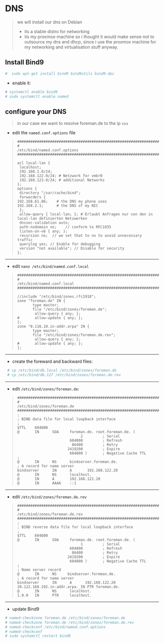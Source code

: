 # DNS
> we will install our dns on Debian
> - its a stable distro for networking
> - its my proxmox-machine so i thought it would make sense not to outsource my dns and dhcp, since i use the proxmox machine for my networking and virtualisation stuff anyway.
> 

  ## Install Bind9
  ```Bash
  #  sudo apt-get install bind9 bind9utils bind9-doc
  ```
  - enable it:
  
  ```Bash
# systemctl enable bind9
# sudo systemctl enable named
```

## configure your DNS

> in our case we want to resolve  foreman.de to the ip `xxx` 
- edit the `named.conf.options` file
  
>```
>############################################################################################################
>#                                        /etc/bind/named.conf.options
>#############################################################################################################
>
>acl local-lan {
>  localhost;
>  192.168.1.0/24;
>  192.168.122.0/24; # Netzwork for vmbr0
>  192.168.123.0/24; # additional Networks 
>};
>options {
>  directory "/var/cache/bind";
>  forwarders {
>192.168.61.86;    # the DNS my phone uses
>192.168.2.1;      # the DNS of my NIC 
>  };
>  allow-query { local-lan; }; # Erlaubt Anfragen nur von den in local-lan definierten Netzwerken
>  dnssec-validation auto;
>  auth-nxdomain no;    // conform to RFC1035
>  listen-on-v6 { any; };
>  recursion no;  // we set that to no to avoid unnecessary traffic
>  querylog yes; // Enable for debugging
>  version "not available"; // Disable for security
>};
>```

---

- edit `nano /etc/bind/named.conf.local`
>```
>############################################################################################################
>#                                        /etc/bind/named.conf.local
>#############################################################################################################
>
>//include "/etc/bind/zones.rfc1918";
>zone "foreman.de" IN {
>        type master;
>        file "/etc/bind/zones/foreman.de";
>         allow-query { any; };  
>#       allow-update { any; };
>};
>zone "0.116.10.in-addr.arpa" IN {
>        type master;
>        file "/etc/bind/zones/foreman.de.rev";
>         allow-query { any; };
> #       allow-update { any; };
>};
>```

---

- create the foreward and backward files:
```Bash
 # cp /etc/bind/db.local /etc/bind/zones/foreman.de
 # cp /etc/bind/db.127 /etc/bind/zones/foreman.de.rev
```

--- 

- edit `/etc/bind/zones/foreman.de`:
>```
>############################################################################################################
>#                                        /etc/bind/zones/foreman.de
>#############################################################################################################                                                                                         
>;
>; BIND data file for local loopback interface
>;
>$TTL    604800
>@       IN      SOA     foreman.de. root.foreman.de. (
>                              2         ; Serial
>                         604800         ; Refresh
>                          86400         ; Retry
>                        2419200         ; Expire
>                         604800 )       ; Negative Cache TTL
>;
>@       IN      NS      bindserver.foreman.de.
>; A record for name server
>bindserver      IN      A       192.168.122.20
>@       IN      NS      localhost.
>@       IN      A       192.168.122.20
>@       IN      AAAA    ::1
>```



---

- edit `/etc/bind/zones/foreman.de.rev`

>```
>############################################################################################################
>#                                        /etc/bind/zones/foreman.de.rev
>#############################################################################################################                                                                                         
>;
>; BIND reverse data file for local loopback interface
>;
>$TTL    604800
>@       IN      SOA     foreman.de. root.foreman.de. (
>                              1         ; Serial
>                         604800         ; Refresh
>                          86400         ; Retry
>                        2419200         ; Expire
>                         604800 )       ; Negative Cache TTL
>;
>; Name server record
>@       IN      NS     bindserver.foreman.de.
>; A record for name server
>bindserver      IN      A      192.168.122.20
>20.122.168.192.in-addr.arpa. IN PTR foreman.de.
>@       IN      NS      localhost.
>1.0.0   IN      PTR     localhost.
>```

---

- update Bind9

```Bash
# named-checkzone foreman.de /etc/bind/zones/foreman.de
# named-checkzone foreman.de /etc/bind/zones/foreman.de.rev
# named-checkconf /etc/bind/named.conf.options
# named-checkconf
# sudo systemctl restart bind9
```
